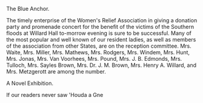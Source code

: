 The Blue Anchor.

The timely enterprise of the Women's Relief Association in giving a donation party and promenade concert for the benefit of the victims of the Southern floods at Willard Hall to-morrow evening is sure to be successful. Many of the most popular and well known of our resident ladies, as well as members of the association from other States, are on the reception committee. Mrs. Waite, Mrs. Miller, Mrs. Mathews, Mrs. Rodgers, Mrs. Windem, Mrs. Hunt, Mrs. Jonas, Mrs. Van Voorhees, Mrs. Pound, Mrs. J. B. Edmonds, Mrs. Tulloch, Mrs. Sayles Brown, Mrs. Dr. J. M. Brown, Mrs. Henry A. Willard, and Mrs. Metzgerott are among the number.

A Novel Exhibition.

If our readers never saw 'Houda a Gne